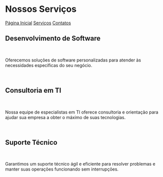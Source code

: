 <!DOCTYPE html>
<html lang="pt-br"
  <head>
    <meta charset="UTF-8">
    <meta name="viewport" content="width=device-width, initial-scale=1.0">
    <title>projeto2</title>
  </head>
  <body>
    <h1>Nossos Serviços</h1>
    <a href="https://github.com/Paulo-S-Farias/criando-um-site-com-navegacao-projeto2/blob/c0d2c593af2a5d4a5708d2f09db0feadcb264e95/paginainicial.md">Página Inicial</a>
    <a href="">Serviços</a>
    <a href="https://github.com/Paulo-S-Farias/criando-um-site-com-navegacao-projeto2/blob/c0d2c593af2a5d4a5708d2f09db0feadcb264e95/contato.md">Contatos</a>
    <br>
    <h2>Desenvolvimento de Software</h2>
    <br>
    <p>Oferecemos soluções de software personalizadas para atender às necessidades específicas do seu negócio.</p>
    <br>
    <h2>Consultoria em TI</h2>
    <br>
    <p>Nossa equipe de especialistas em TI oferece consultoria e orientação para ajudar sua empresa a obter o máximo de suas tecnologias.</p>
    <br>
    <h2>Suporte Técnico</h2>
    <br>
    <p>Garantimos um suporte técnico ágil e eficiente para resolver problemas e manter suas operações funcionando sem interrupções.</p>
  </body>
</html>